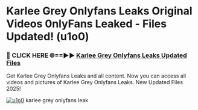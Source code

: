 # Karlee Grey Onlyfans Leaks Original Videos 0nlyFans Leaked - Files Updated! (u1o0)

<h3>🔴 CLICK HERE 🌐==►► <a href="https://tinyurl.com/2jnfzry5" rel="nofollow">Karlee Grey Onlyfans Leaks Updated Files</a></h3>

Get Karlee Grey Onlyfans Leaks and all content. Now you can access all videos and pictures of Karlee Grey Onlyfans Leaks. New Updated Files 2025!

[![u1o0](https://i.imgur.com/GyGTBgg.gif)](https://tinyurl.com/2jnfzry5)
karlee grey onlyfans leak